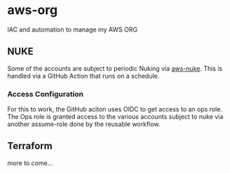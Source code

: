 # aws-org

IAC and automation to manage my AWS ORG

## NUKE

Some of the accounts are subject to periodic Nuking via [aws-nuke](https://github.com/ekristen/aws-nuke).
This is handled via a GitHub Action that runs on a schedule.

### Access Configuration
For this to work, the GitHub aciton uses OIDC to get access to an ops role.  The Ops role is granted access to the various accounts subject to nuke via another assume-role done by the reusable workflow.  

## Terraform
more to come...